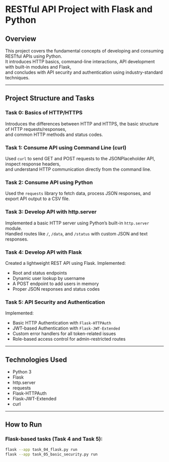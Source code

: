 # RESTful API Project with Flask and Python

## Overview

This project covers the fundamental concepts of developing and consuming RESTful APIs using Python.  
It introduces HTTP basics, command-line interactions, API development with built-in modules and Flask,  
and concludes with API security and authentication using industry-standard techniques.

---

## Project Structure and Tasks

### Task 0: Basics of HTTP/HTTPS
Introduces the differences between HTTP and HTTPS, the basic structure of HTTP requests/responses,  
and common HTTP methods and status codes.

### Task 1: Consume API using Command Line (curl)
Used `curl` to send GET and POST requests to the JSONPlaceholder API, inspect response headers,  
and understand HTTP communication directly from the command line.

### Task 2: Consume API using Python
Used the `requests` library to fetch data, process JSON responses, and export API output to a CSV file.

### Task 3: Develop API with http.server
Implemented a basic HTTP server using Python’s built-in `http.server` module.  
Handled routes like `/`, `/data`, and `/status` with custom JSON and text responses.

### Task 4: Develop API with Flask
Created a lightweight REST API using Flask. Implemented:
- Root and status endpoints
- Dynamic user lookup by username
- A POST endpoint to add users in memory
- Proper JSON responses and status codes

### Task 5: API Security and Authentication
Implemented:
- Basic HTTP Authentication with `Flask-HTTPAuth`
- JWT-based Authentication with `Flask-JWT-Extended`
- Custom error handlers for all token-related issues
- Role-based access control for admin-restricted routes

---

## Technologies Used

- Python 3  
- Flask  
- http.server  
- requests  
- Flask-HTTPAuth  
- Flask-JWT-Extended  
- curl

---

## How to Run

### Flask-based tasks (Task 4 and Task 5):
```bash
flask --app task_04_flask.py run
flask --app task_05_basic_security.py run

